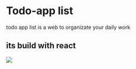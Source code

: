 # Todo-app list
todo app list is a web to organizate your daily work

## its build with react
<img src = "../public/logo512.png"></img>